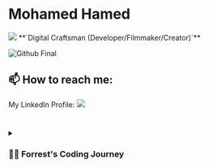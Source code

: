 # Mohamed Hamed
<img src="https://img.shields.io/badge/.NET-512BD4?style=for-the-badge&logo=dotnet&logoColor=white"/>
**`Digital Craftsman (Developer/Filmmaker/Creator)`**

![Github Final](https://user-images.githubusercontent.com/61664713/222900651-c37907c7-9fa1-4203-873c-2be919ee6add.gif)

## 📫 How to reach me:
My LinkedIn Profile: <a href="https://www.linkedin.com/in/mohamed-hamed-775082196/">
<img src="https://img.shields.io/badge/LinkedIn-0077B5?style=for-the-badge&logo=linkedin&logoColor=white"/>
  </a>
  
#

<details>
 <summary><h3>👨‍💻 Forrest's Coding Journey</h3></summary>
   I an computer science student with a passion to learn and create awesome, creative solutions to real-world problems 
<!--
**mohamed653/mohamed653** is a ✨ _special_ ✨ repository because its `README.md` (this file) appears on your GitHub profile.

Here are some ideas to get you started:

- 🔭 I’m currently working on ...
- 🌱 I’m currently learning ...
- 👯 I’m looking to collaborate on ...
- 🤔 I’m looking for help with ...
- 💬 Ask me about ...
- 📫 How to reach me: ...
- 😄 Pronouns: ...
- ⚡ Fun fact: ...
-->
